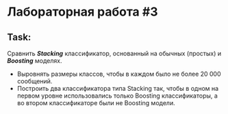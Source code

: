 # Лабораторная работа #3

## Task:
Сравнить ***Stacking*** классификатор, основанный на обычных (простых) и ***Boosting*** моделях.
* Выровнять размеры классов, чтобы в каждом было не более 20 000 сообщений.
* Построить два классификатора типа Stacking так, чтобы в одном на первом уровне использовались только Boosting классификаторы, а во втором классификаторе были не Boosting модели.